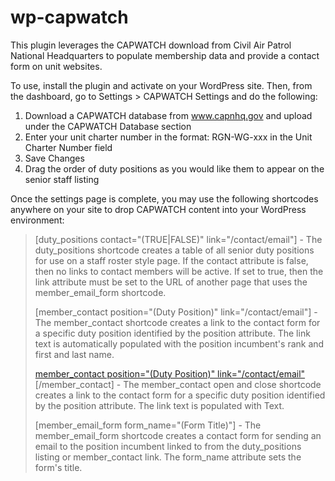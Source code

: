 wp-capwatch
===========

This plugin leverages the CAPWATCH download from Civil Air Patrol National Headquarters to populate membership data and provide a contact form on unit websites.

To use, install the plugin and activate on your WordPress site. Then, from the dashboard, go to Settings > CAPWATCH Settings and do the following:

1. Download a CAPWATCH database from www.capnhq.gov and upload under the CAPWATCH Database section
2. Enter your unit charter number in the format: RGN-WG-xxx in the Unit Charter Number field
3. Save Changes
4. Drag the order of duty positions as you would like them to appear on the senior staff listing

Once the settings page is complete, you may use the following shortcodes anywhere on your site to drop CAPWATCH content into your WordPress environment:

> [duty_positions contact="(TRUE|FALSE)" link="/contact/email"] - The duty_positions shortcode creates a table of all senior duty positions for use on a staff roster style page.  If the contact attribute is false, then no links to contact members will be active. If set to true, then the link attribute must be set to the URL of another page that uses the member_email_form shortcode.
> 
> [member_contact position="(Duty Position)" link="/contact/email"] - The member_contact shortcode creates a link to the contact form for a specific duty position identified by the position attribute.  The link text is automatically populated with the position incumbent's rank and first and last name.
> 
> [member_contact position="(Duty Position)" link="/contact/email"](Text)[/member_contact] - The member_contact open and close shortcode creates a link to the contact form for a specific duty position identified by the position attribute.  The link text is populated with Text.
> 
> [member_email_form form_name="(Form Title)"] - The member_email_form shortcode creates a contact form for sending an email to the position incumbent linked to from the duty_positions listing or member_contact link.  The form_name attribute sets the form's title.
